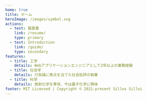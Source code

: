 ```yaml
---
home: true
title: ホーム
heroImage: /images/symbol.svg
actions:
  - text: 履歴書
    link: /resume/
    type: primary
  - text: Introduction
    link: /guide/
    type: secondary
features:
  - title: 工学
    details: Webアプリケーションエンジニアとして2年以上の業務経験
  - title: 社会学
    details: 行為論に焦点を当てた社会批評の執筆
  - title: 科学
    details: 放射化学を専攻、今は量子化学に興味
footer: MIT Licensed | Copyright © 2021-present Sillos Silloi
---
```

